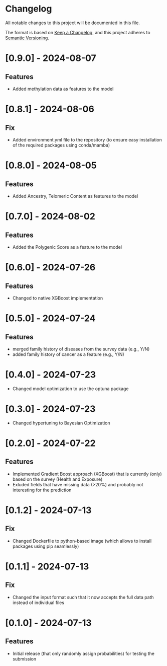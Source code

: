 # Changelog

All notable changes to this project will be documented in this file.

The format is based on [Keep a Changelog](https://keepachangelog.com/en/1.0.0/),
and this project adheres to [Semantic Versioning](https://semver.org/spec/v2.0.0.html).

# [0.9.0] - 2024-08-07

## Features

- Added methylation data as features to the model

# [0.8.1] - 2024-08-06

## Fix

- Added environment.yml file to the repository (to ensure easy installation of the required packages using conda/mamba)

# [0.8.0] - 2024-08-05

## Features

- Added Ancestry, Telomeric Content as features to the model

# [0.7.0] - 2024-08-02

## Features
- Added the Polygenic Score as a feature to the model

# [0.6.0] - 2024-07-26

## Features

- Changed to native XGBoost implementation

# [0.5.0] - 2024-07-24

## Features

- merged family history of diseases from the survey data (e.g., Y/N)
- added family history of cancer as a feature (e.g., Y/N)

# [0.4.0] - 2024-07-23

- Changed model optimization to use the optuna package

# [0.3.0] - 2024-07-23

- Changed hypertuning to Bayesian Optimization

# [0.2.0] - 2024-07-22

## Features
- Implemented Gradient Boost approach (XGBoost) that is currently (only) based on the survey (Health and Exposure)
- Exluded fields that have missing data (>20%) and probably not interesting for the prediction

# [0.1.2] - 2024-07-13

## Fix

- Changed Dockerfile to python-based image (which allows to install packages using pip seamlessly)

# [0.1.1] - 2024-07-13

## Fix

- Changed the input format such that it now accepts the full data path instead of individual files

# [0.1.0] - 2024-07-13

## Features

- Initial release (that only randomly assign probabilities) for testing the submission
